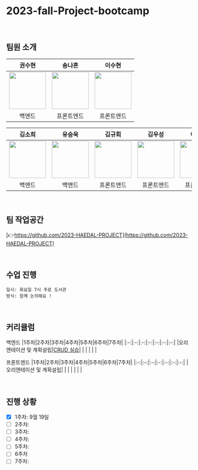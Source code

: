 # 2023-fall-Project-bootcamp

<br>

## 팀원 소개
| 권수현 | 송나흔 | 이수현 | 
| :-----: | :-----: | :-----: |
| [<img src="https://github.com/kwonssshyeon.png" width="100px">](https://github.com/kwonssshyeon) | [<img src="https://github.com/zrhmg0b71.png" width="100px">](https://github.com/zrhmg0b71) | [<img src="https://github.com/DingX2.png" width="100px">](https://github.com/DingX2) |
| 백엔드 | 프론트엔드 | 프론트엔드 |

| 김소희 | 유승욱 | 김규회 | 김우성 | 이승민 |
| :-----: | :-----: | :-----: | :-----: | :-----: |
| [<img src="https://github.com/kimsohee1221.png" width="100px">](https://github.com/kimsohee1221) | [<img src="https://github.com/yso8296.png" width="100px">](https://github.com/yso8296) | [<img src="https://github.com/KimKyuHoi.png" width="100px">](https://github.com/KimKyuHoi) | [<img src="https://github.com/KimW00Sung.png" width="100px">](https://github.com/KimW00Sung) | [<img src="https://github.com/miloul.png" width="100px">](https://github.com/miloul) |
| 백엔드 | 백엔드 | 프론트엔드 | 프론트엔드 | 프론트엔드 |

<br>

## 팀 작업공간
[:point_right:https://github.com/2023-HAEDAL-PROJECT](https://github.com/2023-HAEDAL-PROJECT)


<br>

## 수업 진행
```
일시: 화요일 7시 주로 도서관
방식: 함께 논의해요 !
```

<br>

## 커리큘럼

백엔드
|1주차|2주차|3주차|4주차|5주차|6주차|7주차|
|:-:|:-:|:-:|:-:|:-:|:-:|:-:|
|오리엔테이션 및 계획설립|[CRUD 실습](https://github.com/2023-HAEDAL-PROJECT/backend_study_week02)| | | | | |

프론트엔드
|1주차|2주차|3주차|4주차|5주차|6주차|7주차|
|:-:|:-:|:-:|:-:|:-:|:-:|:-:|
|오리엔테이션 및 계획설립| | | | | | |

<br>

## 진행 상황
- [x] 1주차: 9월 19일
- [ ] 2주차:
- [ ] 3주차:
- [ ] 4주차:
- [ ] 5주차:
- [ ] 6주차
- [ ] 7주차:

